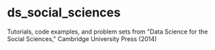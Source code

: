 ds_social_sciences
==================

Tutorials, code examples, and problem sets from "Data Science for the Social Sciences," Cambridge University Press (2014)

